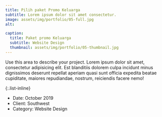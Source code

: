 ```yaml
---
title: Pilih paket Promo Keluarga
subtitle: Lorem ipsum dolor sit amet consectetur.
image: assets/img/portfolio/05-full.jpg
alt: 

caption:
  title: Paket promo Keluarga
  subtitle: Website Design
  thumbnail: assets/img/portfolio/05-thumbnail.jpg
---
```

Use this area to describe your project. Lorem ipsum dolor sit amet, consectetur adipisicing elit. Est blanditiis dolorem culpa incidunt minus dignissimos deserunt repellat aperiam quasi sunt officia expedita beatae cupiditate, maiores repudiandae, nostrum, reiciendis facere nemo!

{:.list-inline}
- Date: October 2019
- Client: Southwest
- Category: Website Design

